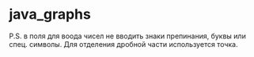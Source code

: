 # java_graphs
P.S. в поля для воода чисел не вводить знаки препинания, буквы или спец. символы. Для отделения дробной части используется точка.
